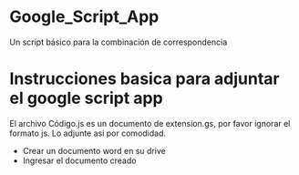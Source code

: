 # Google_Script_App
Un script básico para la combinación de correspondencia

# Instrucciones basica para adjuntar el google script app

El archivo Código.js es un documento de extension.gs, por favor ignorar el formato js.
Lo adjunte asi por comodidad.

- Crear un documento word en su drive
- Ingresar el documento creado
